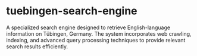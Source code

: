 # tuebingen-search-engine
A specialized search engine designed to retrieve English-language information on Tübingen, Germany. The system incorporates web crawling, indexing, and advanced query processing techniques to provide relevant search results efficiently.
